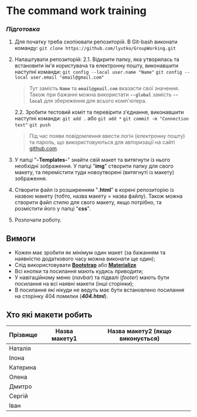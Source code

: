 # The command work training
### *Підготовка*

1. Для початку треба скопіювати репозиторій. В Git-bash виконати команду:
`git clone https://github.com/lyutko/GroupWorking.git`
2. Налаштувати репозиторій:
    2.1. Відкрити папку, яка утворилась та встановити ім'я користувача та електронну пошту, виконавшити наступні команди:
        `git config --local user.name "Name"`
        `git config --local user.email "email@gmail.com"`
    > Тут замість  **`Name`**  та  **`email@gmail.com`**  вказасти свої значення.
    Також при бажанні можна використати **`--global`** замість **`--local`** для збереження для всього комп'ютера.
    
    2.2. Зробити тестовий коміт та перевірити з'єднання, виконавшити наступні команди:
        `git add .`  або `git add *`
        `git commit -m "Connection test"`
        `git push`
    > Під час появи повідомлення ввести логін (електронну пошту) та пароль, що використовуються для авторизації на сайті [github.com](https://github.com).
3. У папці "**-Templates-**" знайти свій макет та витягнути із нього необхідні зображення.
   У папці "**img**" створити папку для свого макету, та перемістити туди новоутворені (витягнуті із макету) зображення.  
4. Створити файл із розширенням "**.html**" в корені репозиторію із назвою макету (тобто, назва макету = назва файлу). Також можна створити файл стилю для свого макету, якщо потрібно, та розмістити його у папці "**css**".
5. Розпочати роботу.



## Вимоги
- Кожен має зробити як мінімум один макет (за бажанням та наявністю додаткового часу можна виконати ще один);
- Слід використовувати [**Bootstrap**](https://getbootstrap.com/) або [**Materialize**](https://materializecss.com)
- Всі кнопки та посилання мають кудись приводити;
- У навігаційному меню (*navbar*) та підвалі (*footer*) мають бути посилання на всі наявні макети (інші сторінки);
- В посилання які нікуди не ведуть має бути встановлено посилання на сторінку 404 помилки (***404.html***).



## Хто які макети робить

| Прізвище | Назва макету1 | Назва макету2 (якщо виконується) |
| -------- | ------------- | -------------------------------- |
| Наталія  |  |
| Ілона    |  |
| Катерина |  |
| Олена    |  |
| Дмитро   |  |
| Сергій   |  |
| Іван     |  |

